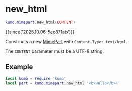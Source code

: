 # new_html

```lua
kumo.mimepart.new_html(CONTENT)
```

{{since('2025.10.06-5ec871ab')}}

Constructs a new [MimePart](../mimepart/index.md) with `Content-Type: text/html`.

The `CONTENT` parameter must be a UTF-8 string.

## Example

```lua
local kumo = require 'kumo'
local part = kumo.mimepart.new_html '<b>Hello</b>!'
```
